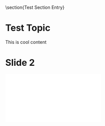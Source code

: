 \section{Test Section Entry}

# Test Topic

This is cool content

# Slide 2

![word](./images/hkn-bear.pdf)
